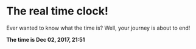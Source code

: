 # The real time clock!

Ever wanted to know what the time is? Well, your journey is about to end!

**The time is Dec 02, 2017, 21:51**